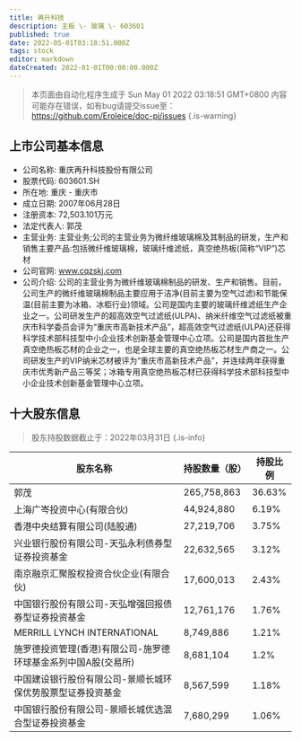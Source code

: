 ```yaml
---
title: 再升科技
description: 主板 \- 玻璃 \- 603601
published: true
date: 2022-05-01T03:18:51.000Z
tags: stock
editor: markdown
dateCreated: 2022-01-01T00:00:00.000Z
---
```


> 本页面由自动化程序生成于 Sun May 01 2022 03:18:51 GMT+0800
> 内容可能存在错误，如有bug请提交issue至：https://github.com/Eroleice/doc-pi/issues
{.is-warning}

## 上市公司基本信息
- 公司名称: 重庆再升科技股份有限公司
- 股票代码: 603601.SH
- 所在地: 重庆 - 重庆市
- 成立日期: 2007年06月28日
- 注册资本: 72,503.101万元
- 法定代表人: 郭茂
- 主营业务: 主营业务;公司的主营业务为微纤维玻璃棉及其制品的研发，生产和销售主要产品:包括微纤维玻璃棉，玻璃纤维滤纸，真空绝热板(简称“VIP”)芯材
- 公司官网: www.cqzskj.com
- 公司介绍: 公司的主营业务为微纤维玻璃棉制品的研发、生产和销售。目前，公司生产的微纤维玻璃棉制品主要应用于洁净(目前主要为空气过滤)和节能保温(目前主要为冰箱、冰柜行业)领域。公司是国内主要的玻璃纤维滤纸生产企业之一。公司研发生产的超高效空气过滤纸(ULPA)、纳米纤维空气过滤纸被重庆市科学委员会评为“重庆市高新技术产品”，超高效空气过滤纸(ULPA)还获得科学技术部科技型中小企业技术创新基金管理中心立项。公司是国内首批生产真空绝热板芯材的企业之一，也是全球主要的真空绝热板芯材生产商之一。公司研发生产的VIP纳米芯材被评为“重庆市高新技术产品”，并连续两年获得重庆市优秀新产品三等奖；冰箱专用真空绝热板芯材已获得科学技术部科技型中小企业技术创新基金管理中心立项。


## 十大股东信息
> 股东持股数据截止于：2022年03月31日
{.is-info}

| 股东名称 | 持股数量（股） | 持股比例 |
| --- | --- | --- |
| 郭茂 | 265,758,863 | 36.63% |
| 上海广岑投资中心(有限合伙) | 44,924,880 | 6.19% |
| 香港中央结算有限公司(陆股通) | 27,219,706 | 3.75% |
| 兴业银行股份有限公司-天弘永利债券型证券投资基金 | 22,632,565 | 3.12% |
| 南京融京汇聚股权投资合伙企业(有限合伙) | 17,600,013 | 2.43% |
| 中国银行股份有限公司-天弘增强回报债券型证券投资基金 | 12,761,176 | 1.76% |
| MERRILL LYNCH INTERNATIONAL | 8,749,886 | 1.21% |
| 施罗德投资管理(香港)有限公司-施罗德环球基金系列中国A股(交易所) | 8,681,104 | 1.2% |
| 中国建设银行股份有限公司-景顺长城环保优势股票型证券投资基金 | 8,567,599 | 1.18% |
| 中国银行股份有限公司-景顺长城优选混合型证券投资基金 | 7,680,299 | 1.06% |




